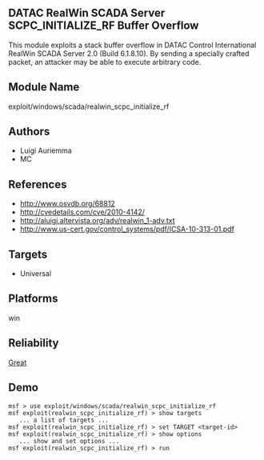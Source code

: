 ## DATAC RealWin SCADA Server SCPC_INITIALIZE_RF Buffer Overflow

This module exploits a stack buffer overflow in DATAC 
Control International RealWin SCADA Server 2.0 (Build 
6.1.8.10). By sending a specially crafted packet, an 
attacker may be able to execute arbitrary code.


## Module Name
exploit/windows/scada/realwin_scpc_initialize_rf

## Authors
* Luigi Auriemma
* MC


## References
* http://www.osvdb.org/68812
* http://cvedetails.com/cve/2010-4142/
* http://aluigi.altervista.org/adv/realwin_1-adv.txt
* http://www.us-cert.gov/control_systems/pdf/ICSA-10-313-01.pdf



## Targets
* Universal


## Platforms
win

## Reliability
[Great](https://github.com/rapid7/metasploit-framework/wiki/Exploit-Ranking)

## Demo

```
msf > use exploit/windows/scada/realwin_scpc_initialize_rf
msf exploit(realwin_scpc_initialize_rf) > show targets
   ... a list of targets ...
msf exploit(realwin_scpc_initialize_rf) > set TARGET <target-id>
msf exploit(realwin_scpc_initialize_rf) > show options
   ... show and set options ...
msf exploit(realwin_scpc_initialize_rf) > run
```
    
    